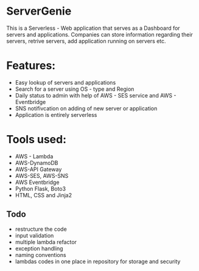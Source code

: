 # ServerGenie
This is a Serverless - Web application that serves as a Dashboard for servers and applications. Companies can store information regarding their servers, retrive servers, add application running on servers etc. 

# Features:
<ul>
  <li>Easy lookup of servers and applications</li>
  <li>Search for a server using OS - type and Region</li>
  <li>Daily status to admin with help of AWS - SES service and AWS - Eventbridge</li>
  <li>SNS notifivcation on adding of new server or application</li>
  <li>Application is entirely serverless</li>
</ul>

# Tools used:
<ul>
  <li>AWS - Lambda</li>
  <li>AWS-DynamoDB</li>
  <li>AWS-API Gateway</li>
  <li>AWS-SES, AWS-SNS</li>
  <li>AWS Eventbridge</li>
  <li>Python Flask, Boto3</li>
  <li>HTML, CSS and Jinja2</li>
</ul>


## Todo
<ul>
  <li>restructure the code</li>
  <li>input validation</li>
  <li>multiple lambda refactor</li>
  <li>exception handling</li>
  <li>naming conventions</li>
  <li>lambdas codes in one place in repository for storage and security</li>
</ul>
